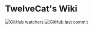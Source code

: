 # TwelveCat's Wiki

[![GitHub watchers](https://badgen.net/github/watchers/Twelvecat/Wiki_Docusaurus)](https://github.com/Twelvecat/Wiki_Docusaurus)
[![GitHub last commit](https://badgen.net/github/last-commit/Twelvecat/Wiki_Docusaurus)](https://github.com/Twelvecat/Wiki_Docusaurus/commits/master)